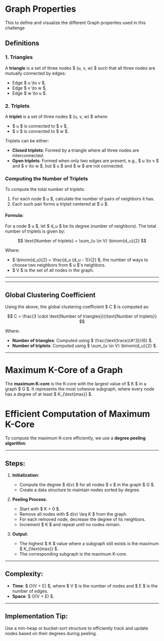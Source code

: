 # Graph Properties
This to define and visualize the different Graph properties used in this challenge

## Definitions

### 1. Triangles
A **triangle** is a set of three nodes $ (u, v, w) $ such that all three nodes are mutually connected by edges:
- Edge $ u \to v $,
- Edge $ v \to w $,
- Edge $ w \to u $.

<!-- ### Computing the Number of Triangles

To compute the number of triangles in a graph:
1. For each node $ u $, identify its **neighbors** (nodes directly connected to $ u $).
2. Check for every pair of neighbors $ v $ and $ w $ if there exists an edge between $ v $ and $ w $.
3. Count such sets $ (u, v, w) $.
#### Formula:
Let $ A $ be the adjacency matrix of the graph, where $ A[i][j] = 1 $ if there is an edge between node $ i $ and $ j $, and $ 0 $ otherwise. Then:

$$
\text{Number of triangles} = \frac{\text{trace}(A^3)}{6}
$$ -->


### 2. Triplets
A **triplet** is a set of three nodes $ (u, v, w) $ where:
- $ u $ is connected to $ v $,
- $ v $ is connected to $ w $.

Triplets can be either:
- **Closed triplets**: Formed by a triangle where all three nodes are interconnected.
- **Open triplets**: Formed when only two edges are present, e.g., $ u \to v $ and $ v \to w $, but $ u $ and $ w $ are not connected.

### Computing the Number of Triplets

To compute the total number of triplets:
1. For each node $ u $, calculate the number of pairs of neighbors it has.
2. Each such pair forms a triplet centered at $ u $.

#### Formula:
For a node $ u $, let $ d_u $ be its degree (number of neighbors). The total number of triplets is given by:

$$
\text{Number of triplets} = \sum_{u \in V} \binom{d_u}{2}
$$

Where:
- $ \binom{d_u}{2} = \frac{d_u (d_u - 1)}{2} $, the number of ways to choose two neighbors from $ u $'s neighbors.
- $ V $ is the set of all nodes in the graph.

---
---

## Global Clustering Coefficient

Using the above, the global clustering coefficient $ C $ is computed as:

$$
C = \frac{3 \cdot \text{Number of triangles}}{\text{Number of triplets}}
$$

Where:
- **Number of triangles**: Computed using $ \frac{\text{trace}(A^3)}{6} $.
- **Number of triplets**: Computed using $ \sum_{u \in V} \binom{d_u}{2} $.

---
# Maximum K-Core of a Graph

The **maximum K-core** is the K-core with the largest value of $ K $ in a graph $ G $. It represents the most cohesive subgraph, where every node has a degree of at least $ K_{\text{max}} $.

# Efficient Computation of Maximum K-Core

To compute the maximum K-core efficiently, we use a **degree peeling algorithm**:

---

## Steps:
1. **Initialization**:
   - Compute the degree $ d(v) $ for all nodes $ v $ in the graph $ G $.
   - Create a data structure to maintain nodes sorted by degree.

2. **Peeling Process**:
   - Start with $ K = 0 $.
   - Remove all nodes with $ d(v) \leq K $ from the graph.
   - For each removed node, decrease the degree of its neighbors.
   - Increment $ K $ and repeat until no nodes remain.

3. **Output**:
   - The highest $ K $ value where a subgraph still exists is the maximum $ K_{\text{max}} $.
   - The corresponding subgraph is the maximum K-core.

---

## Complexity:
- **Time**: $ O(V + E) $, where $ V $ is the number of nodes and $ E $ is the number of edges.
- **Space**: $ O(V + E) $.

---

## Implementation Tip:
Use a min-heap or bucket-sort structure to efficiently track and update nodes based on their degrees during peeling.
